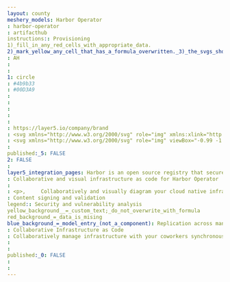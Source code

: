 ```yaml
---
layout: county 
meshery_models: Harbor Operator
: harbor-operator
: artifacthub
instructions:: Provisioning
1)_fill_in_any_red_cells_with_appropriate_data.
2)_mark_yellow_any_cell_that_has_a_formula_overwritten._3)_the_svgs_shouldn't_have_xml_header_they_are_added_programmatically_through_workflows: Container Registry
: AH
: 
: 
1: circle
: #4b9b33
: #00D3A9
: 
: 
: 
: 
: 
: https://layer5.io/company/brand
: <svg xmlns="http://www.w3.org/2000/svg" role="img" xmlns:xlink="http://www.w3.org/1999/xlink" viewBox="1.05 -1.95 359.41 361.66"><defs><linearGradient id="linear-gradient" x1="264.79" x2="267.27" y1="952.39" y2="952.39" gradientTransform="matrix(30.43 0 0 -30.43 -7955.22 29285.75)" gradientUnits="userSpaceOnUse"><stop offset="0" stop-color="#60b932"/><stop offset=".28" stop-color="#60b932"/><stop offset="1" stop-color="#367c34"/></linearGradient><linearGradient id="linear-gradient-2" x1="263.77" x2="266.26" y1="955.65" y2="955.65" gradientTransform="matrix(27.21 0 0 -27.21 -7073.85 26169.41)" xlink:href="#linear-gradient"/><linearGradient id="linear-gradient-3" x1="263.28" x2="265.76" y1="953.74" y2="953.74" gradientTransform="matrix(25.75 0 0 -25.75 -6671.13 24812.23)" xlink:href="#linear-gradient"/><linearGradient id="linear-gradient-4" x1="263.77" x2="266.25" y1="953.2" y2="953.2" gradientTransform="matrix(27.1 0 0 -27.1 -7040.9 26102.49)" xlink:href="#linear-gradient"/><linearGradient id="linear-gradient-5" x1="262.73" x2="265.21" y1="954.34" y2="954.34" gradientTransform="matrix(24.4 0 0 -24.4 -6301.36 23521.97)" xlink:href="#linear-gradient"/><linearGradient id="linear-gradient-6" x1="272.14" x2="274.62" y1="955.15" y2="955.15" gradientTransform="scale(66.09 -66.09) rotate(36.52 1588.153 68.148)" gradientUnits="userSpaceOnUse"><stop offset="0" stop-color="#4596d8"/><stop offset=".2" stop-color="#4596d8"/><stop offset="1" stop-color="#fff"/></linearGradient><linearGradient id="linear-gradient-7" x1="270.65" x2="273.13" y1="952.38" y2="952.38" gradientTransform="scale(77.8 -77.8) rotate(-11.54 -4587.209 1803.323)" gradientUnits="userSpaceOnUse"><stop offset="0" stop-color="#4194d7"/><stop offset=".2" stop-color="#4194d7"/><stop offset="1" stop-color="#fff"/></linearGradient><linearGradient id="linear-gradient-8" x1="270.97" x2="273.45" y1="953.75" y2="953.75" gradientTransform="scale(71.35 -71.35) rotate(10.23 5477.37 -1024.602)" gradientUnits="userSpaceOnUse"><stop offset="0" stop-color="#4194d7"/><stop offset=".33" stop-color="#4496d8"/><stop offset="1" stop-color="#fff"/></linearGradient><clipPath id="clip-path"><path d="M174.4 302.52l-68.65-30.26-3.83 43.21 75.5 23.98-3.02-36.93z" class="cls-1"/></clipPath><clipPath id="clip-path-2"><path d="M119.19 135.38h38.55v32.89h-9.15v-14a10.13 10.13 0 1 0-20.26 0v14h-9.15zm-7.7 72l57.2 25.21-3.94-48.24h7.49v-16.08h-5.55v-32.89h5.55v-9.45l-30.86-30.19v-2.12a2.91 2.91 0 0 0-5.82 0v2.12l-30.86 30.19v9.45h5.56v32.89h-5.56v16.12h8.82z" class="cls-1"/></clipPath><clipPath id="clip-path-3"><path d="M108.14 245.28l63.88 28.16-.96-11.73-61.96-27.3-.96 10.87z" class="cls-1"/></clipPath><clipPath id="clip-path-4"><path d="M106.46 264.21l67.23 29.63-.96-11.72-65.31-28.78-.96 10.87z" class="cls-1"/></clipPath><clipPath id="clip-path-5"><path d="M110.77 215.48l-.96 10.87 60.54 26.68-.95-11.72-58.63-25.83z" class="cls-1"/></clipPath><clipPath id="clip-path-6"><path d="M313.13 67.59a175.31 175.31 0 0 0-29.75-28.13c-1.57-1.17-3.18-2.3-4.79-3.42L256 59.5l-82.34 85.63 113.41-58.68 29.07-15c-1.01-1.31-1.98-2.62-3.01-3.86z" class="cls-1"/></clipPath><clipPath id="clip-path-7"><path d="M353.59 177.61c0-2-.14-4-.22-5.93l-32.21-2.31-147.47-10.58L318.36 209l30.41 10.55c.09-.36.19-.71.28-1.08a173.65 173.65 0 0 0 4.57-39.47v-1.37z" class="cls-1"/></clipPath><clipPath id="clip-path-8"><path d="M348.84 138.61a172.55 172.55 0 0 0-13.84-37.7l-30.94 9.94L175.92 152l142-4.83 32.5-1.11c-.5-2.48-.99-4.98-1.58-7.45z" class="cls-1"/></clipPath><style>.cls-1{fill:none}.cls-13{fill:#696566}</style></defs><g id="g12"><path id="path14" fill="#fff" d="M30.89 179a148.87 148.87 0 1 1 148.87 148.85A148.87 148.87 0 0 1 30.89 179"/><g id="g30" clip-path="url(#clip-path)"><g id="g32"><path id="path46" fill="url(#linear-gradient)" d="M174.4 302.52l-68.65-30.25-3.82 43.2 75.5 24-3-36.93"/></g></g><g id="g48" clip-path="url(#clip-path-2)"><g id="g50"><path id="path64" fill="url(#linear-gradient-2)" d="M119.19 135.38h38.55v32.89h-9.15v-14a10.13 10.13 0 1 0-20.26 0v14h-9.15zm-7.7 72l57.2 25.21-3.94-48.24h7.49v-16.08h-5.55v-32.89h5.55v-9.45l-30.86-30.19v-2.12a2.91 2.91 0 0 0-5.82 0v2.12l-30.86 30.19v9.45h5.56v32.89h-5.56v16.12h8.82l-2 23"/></g></g><g id="g66" clip-path="url(#clip-path-3)"><g id="g68"><path id="path82" fill="url(#linear-gradient-3)" d="M108.13 245.28L172 273.44l-1-11.72-62-27.31-1 10.87"/></g></g><g id="g84" clip-path="url(#clip-path-4)"><g id="g86"><path id="path100" fill="url(#linear-gradient-4)" d="M106.46 264.21l67.23 29.63-1-11.72-65.31-28.78-1 10.87"/></g></g><g id="g102" clip-path="url(#clip-path-5)"><g id="g104"><path id="path118" fill="url(#linear-gradient-5)" d="M110.77 215.48l-1 10.88L170.35 253l-1-11.72-58.62-25.83"/></g></g><path id="path120" d="M304.07 110.85l30.93-9.94c-.11-.22-.21-.45-.32-.66a174.41 174.41 0 0 0-18.55-28.83l-29.07 15a142.71 142.71 0 0 1 16.73 23.87c.1.17.18.35.27.53" class="cls-13"/><path id="path122" d="M321.15 169.37l32.21 2.31a172.86 172.86 0 0 0-3-25.59l-32.5 1.11a141 141 0 0 1 3.25 22.17" class="cls-13"/><path id="path124" d="M182 320.81c-78.2 0-141.83-63.62-141.83-141.82S103.82 37.16 182 37.16a140.93 140.93 0 0 1 76.3 22.34L280.85 36A172.86 172.86 0 0 0 182 5.11C86.15 5.11 8.15 83.11 8.15 179s78 173.85 173.85 173.85c81.9 0 150.69-57 169-133.32L320.62 209c-13.8 63.84-70.69 111.83-138.6 111.83" class="cls-13"/><g id="g126" clip-path="url(#clip-path-6)"><g id="g128"><path id="path142" fill="url(#linear-gradient-6)" d="M313.13 67.59a175.31 175.31 0 0 0-29.75-28.13c-1.57-1.17-3.18-2.3-4.79-3.42L256 59.5l-82.34 85.63 113.41-58.68 29.07-15c-1-1.27-2-2.58-3-3.82"/></g></g><g id="g144" clip-path="url(#clip-path-7)"><g id="g146"><path id="path160" fill="url(#linear-gradient-7)" d="M353.59 177.61c0-2-.14-4-.22-5.93l-32.21-2.31-147.47-10.58L318.36 209l30.41 10.55c.09-.36.19-.71.28-1.08a173.65 173.65 0 0 0 4.57-39.47v-1.37"/></g></g><g id="g162" clip-path="url(#clip-path-8)"><g id="g164"><path id="path178" fill="url(#linear-gradient-8)" d="M348.84 138.61a172.55 172.55 0 0 0-13.84-37.7l-30.94 9.94L175.92 152l142-4.83 32.5-1.11c-.48-2.51-1-5-1.56-7.48"/></g></g></g></svg>
: <svg xmlns="http://www.w3.org/2000/svg" role="img" viewBox="-0.99 -1.99 363.48 363.23"><style>svg {enable-background:new 0 0 360 360}</style><style>.st1{fill:#fff}</style><path fill="none" d="M118.188 168.275h9.149v-14.05c0-5.57 4.558-10.129 10.129-10.129 5.57 0 10.127 4.558 10.127 10.13v14.049h9.149v-32.892h-38.554v32.892z"/><path d="M171.227 135.383v-9.455l-30.85-30.187v-2.124a2.92 2.92 0 0 0-2.911-2.911 2.92 2.92 0 0 0-2.912 2.911v2.124l-30.851 30.187v9.455h5.555v32.892h-5.555v16.118h8.82l-2.038 23.03 57.2 25.207-3.944-48.237h7.486v-16.118h-5.554v-32.892h5.554zm-14.485 32.892h-9.15v-14.05c0-5.57-4.555-10.129-10.126-10.129s-10.129 4.558-10.129 10.13v14.049h-9.15v-32.892h38.555v32.892zm-49.607 77.005l63.888 28.156-.959-11.725-61.968-27.305zm-.712 8.056l-.963 10.873 67.23 29.628-.956-11.72zm3.35-37.859l-.963 10.877 60.544 26.677-.958-11.721z" class="st1"/><path d="M351.334 171.608l-23.994-1.722-7.185-.516-147.465-10.583 144.67 50.191 2.098.728c-14.079 63.474-70.785 111.1-138.436 111.1-2.057 0-4.101-.054-6.137-.141l-1.484-18.147-68.654-30.253-2.194 24.795c-38.163-25.444-63.36-68.872-63.36-118.079 0-78.202 63.626-141.824 141.83-141.824 27.466 0 53.106 7.887 74.85 21.463l-.843.877-82.34 85.632 113.38-58.677c6.342 7.354 11.98 15.323 16.727 23.868.096.172.178.354.274.53l-128.148 41.18 141.98-4.834a140.97 140.97 0 0 1 3.252 22.173l7.185.516 23.994 1.722a170.382 170.382 0 0 0-3.138-25.478 169.426 169.426 0 0 0-15.746-44.72 171.283 171.283 0 0 0-19.082-29.084A172.142 172.142 0 0 0 277.11 38.89c-.455-.312-.91-.626-1.368-.933-27.163-18.242-59.827-28.898-94.934-28.898-94.14 0-170.727 76.587-170.727 170.726s76.587 170.727 170.727 170.727c80.563 0 148.264-56.095 166.116-131.276.058-.242.121-.481.178-.724a170.624 170.624 0 0 0 4.232-46.903z" class="st1"/><path d="M180.808 5.058C84.463 5.058 6.08 83.439 6.08 179.784s78.382 174.727 174.727 174.727 174.726-78.382 174.726-174.727S277.152 5.058 180.808 5.058zm166.116 214.177c-17.852 75.181-85.553 131.276-166.116 131.276-94.14 0-170.727-76.588-170.727-170.727S86.668 9.058 180.808 9.058c35.107 0 67.77 10.656 94.934 28.898.458.307.913.62 1.368.933a172.142 172.142 0 0 1 36.258 33.437 171.283 171.283 0 0 1 19.082 29.083 169.426 169.426 0 0 1 15.746 44.721 170.382 170.382 0 0 1 3.138 25.478 170.624 170.624 0 0 1-4.233 46.903c-.056.243-.12.482-.177.724z" class="st1"/></svg>
: 
published:_5: FALSE
2: FALSE
: 
layer5_integration_pages: Harbor is an open source registry that secures artifacts with policies and role-based access control, ensures images are scanned and free from vulnerabilities, and signs images as trusted. Harbor, a CNCF Graduated project, delivers compliance, performance, and interoperability to help you consistently and securely manage artifacts across cloud native compute platforms like Kubernetes and Docker.
: Collaborative and visual infrastructure as code for Harbor Operator
: 
: <p>,     Collaboratively and visually diagram your cloud native infrastructure with GitOps-style pipeline integration. Design, test, and manage configuration your Kubernetes-based, containerized applications as a visual topology., </p>, <p>,     Looking for best practice cloud native design and deployment best practices? Choose from thousands of pre-built components in MeshMap. Choose from hundreds of ready-made design patterns by importing templates from Meshery Catalog or use our low code designer, MeshMap, to create and deploy your own cloud native infrastructure designs., </p>
: Content signing and validation
legend:: Security and vulnerability analysis
yellow_background__=_custom_text;_do_not_overwrite_with_formula
red_background_=_data_is_mising
blue_background_=_model_entry_(not_a_component): Replication across many registries, including Harbor
: Collaborative Infrastructure as Code
: Collaboratively manage infrastructure with your coworkers synchronously sharing the same designs.
: 
: 
published:_0: FALSE
: 
: 
---
```

